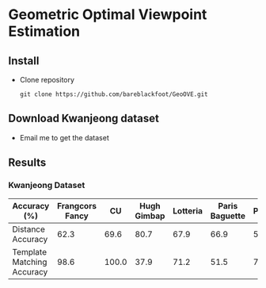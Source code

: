 # Geometric Optimal Viewpoint Estimation

## Install
* Clone repository
  ```
  git clone https://github.com/bareblackfoot/GeoOVE.git
  ```

## Download Kwanjeong dataset
* Email me to get the dataset

## Results

### Kwanjeong Dataset

| Accuracy (%)                 | Frangcors Fancy  |  CU         | Hugh Gimbap  | Lotteria  | Paris Baguette  | Pascucci | Lotte Tour  |  mean ACC  | 
| ---------------------------- | ---------------- | ----------- | ------------ | --------- | --------------- | -------- | ----------- | ---------- |
| Distance Accuracy            | 62.3             |  69.6       | 80.7         | 67.9      | 66.9            | 51.5     | 69.0        | 66.9       | 
| Template Matching Accuracy   | 98.6             |  100.0      | 37.9         | 71.2      | 51.5            | 74.8     | 27.1        | 71.3       |